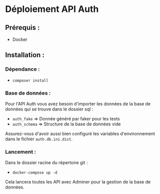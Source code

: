# Déploiement API Auth

## Prérequis :

- Docker

## Installation :

### Dépendance :

- `composer install`

### Base de données :

Pour l'API Auth vous avez besoin d'importer les données de la base de données qui se trouve dans le dossier sql :

- `auth_fake` => Donnée généré par faker pour les tests
- `auth_schema` => Structure de la base de données vide

Assurez-vous d'avoir aussi bien configuré les variables d'environnement dans le fichier `auth.db.ini.dist`.

### Lancement :

Dans le dossier racine du répertoire git :

- `docker-compose up -d`

Cela lancera toutes les API avec Adminer pour la gestion de la base de données.

